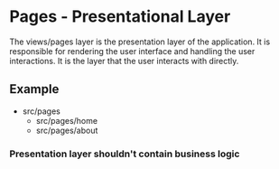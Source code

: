 # Pages - Presentational Layer

The views/pages layer is the presentation layer of the application. It is responsible for rendering the user interface and handling the user interactions. It is the layer that the user interacts with directly.

## Example

- src/pages
  - src/pages/home
  - src/pages/about


### Presentation layer shouldn't contain business logic